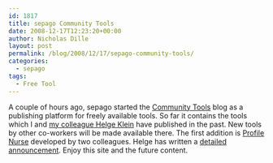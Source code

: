 ```yaml
---
id: 1817
title: sepago Community Tools
date: 2008-12-17T12:23:20+00:00
author: Nicholas Dille
layout: post
permalink: /blog/2008/12/17/sepago-community-tools/
categories:
  - sepago
tags:
  - Free Tool
---
```

A couple of hours ago, sepago started the [Community Tools](https://www.sepago.de/freeware) blog as a publishing platform for freely available tools. So far it contains the tools which I and [my colleague Helge Klein](https://helgeklein.com) have published in the past. New tools by other co-workers will be made available there. The first addition is [Profile Nurse](https://www.sepago.com/blog/2008/12/17/profilenurse-profile-maintenance-made-easy) developed by two colleagues. Helge has written a [detailed announcement](https://helgeklein.com/blog/2008/12/enter-profilenurse-your-skilled-profile-care-professional/). Enjoy this site and the future content.
